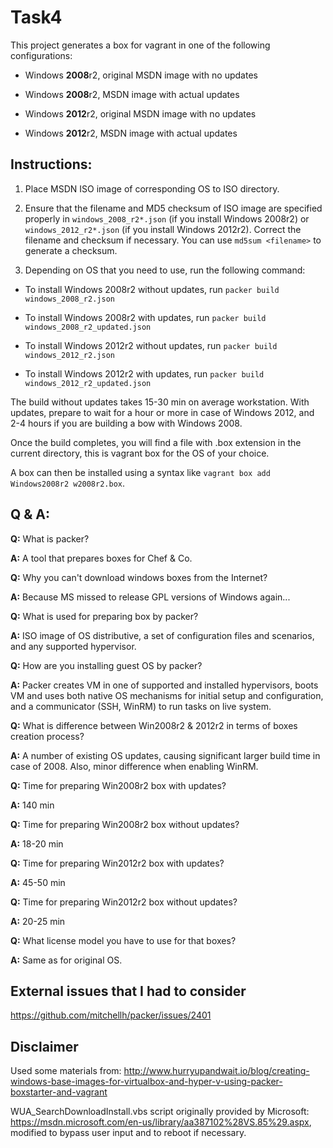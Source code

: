 # Task4


This project generates a box for vagrant in one of the following configurations:

* Windows **2008**r2, original MSDN image with no updates

* Windows **2008**r2, MSDN image with actual updates

* Windows **2012**r2, original MSDN image with no updates

* Windows **2012**r2, MSDN image with actual updates


## Instructions: ##

1. Place MSDN ISO image of corresponding OS to ISO directory.

2. Ensure that the filename and MD5 checksum of ISO image are specified properly in `windows_2008_r2*.json`
(if you install Windows 2008r2) or `windows_2012_r2*.json` (if you install Windows 2012r2). Correct the
filename and checksum if necessary. You can use `md5sum <filename>` to generate a checksum.

3. Depending on OS that you need to use, run the following command:

  * To install Windows 2008r2 without updates, run `packer build windows_2008_r2.json`

  * To install Windows 2008r2 with updates, run `packer build windows_2008_r2_updated.json`

  * To install Windows 2012r2 without updates, run `packer build windows_2012_r2.json`

  * To install Windows 2012r2 with updates, run `packer build windows_2012_r2_updated.json`


The build without updates takes 15-30 min on average workstation. With updates, prepare to wait
for a hour or more in case of Windows 2012, and 2-4 hours if you are building a bow with
Windows 2008.

Once the build completes, you will find a file with .box extension in the current directory,
this is vagrant box for the OS of your choice.

A box can then be installed using a syntax like `vagrant box add Windows2008r2 w2008r2.box`.


## Q & A: ##

**Q:** What is packer?

**A:** A tool that prepares boxes for Chef & Co. 

**Q:** Why you can't download windows boxes from the Internet?

**A:** Because MS missed to release GPL versions of Windows again...

**Q:** What is used for preparing box by packer?

**A:** ISO image of OS distributive, a set of configuration files and scenarios, and any supported hypervisor.

**Q:** How are you installing guest OS by packer?

**A:** Packer creates VM in one of supported and installed hypervisors, boots VM and uses both native OS
mechanisms for initial setup and configuration, and a communicator (SSH, WinRM) to run tasks on live system.

**Q:** What is difference between Win2008r2 & 2012r2 in terms of boxes creation process?

**A:** A number of existing OS updates, causing significant larger build time in case of 2008. Also,
minor difference when enabling WinRM.

**Q:** Time for preparing Win2008r2 box with updates?

**A:** 140 min

**Q:** Time for preparing Win2008r2 box without updates?

**A:** 18-20 min

**Q:** Time for preparing Win2012r2 box with updates?

**A:** 45-50 min

**Q:** Time for preparing Win2012r2 box without updates?

**A:** 20-25 min

**Q:** What license model you have to use for that boxes?

**A:** Same as for original OS. 


## External issues that I had to consider ##

https://github.com/mitchellh/packer/issues/2401

## Disclaimer ##

Used some materials from:
http://www.hurryupandwait.io/blog/creating-windows-base-images-for-virtualbox-and-hyper-v-using-packer-boxstarter-and-vagrant

WUA_SearchDownloadInstall.vbs script originally provided by Microsoft:
https://msdn.microsoft.com/en-us/library/aa387102%28VS.85%29.aspx, modified to bypass user
input and to reboot if necessary.
